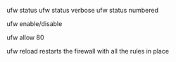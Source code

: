 

ufw status
ufw status verbose
ufw status numbered


ufw enable/disable

ufw allow 80


ufw reload
restarts the firewall with all the rules in place



